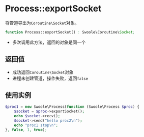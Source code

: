 # Process::exportSocket

将管道导出为`Coroutine\Socket`对象。

```php
function Process::exportSocket() : Swoole\Coroutine\Socket;
```

* 多次调用此方法，返回的对象是同一个

返回值
----
* 成功返回`Coroutine\Socket`对象
* 进程未创建管道，操作失败，返回`false`

使用实例
----
```php
$proc1 = new Swoole\Process(function (Swoole\Process $proc) {
    $socket = $proc->exportSocket();
    echo $socket->recv();
    $socket->send("hello proc2\n");
    echo "proc1 stop\n";
}, false, 1, true);
```